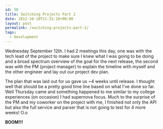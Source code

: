 ```yaml
---
id: 58
title: Switching Projects Part 2
date: 2012-10-10T21:31:10+00:00
layout: post
permalink: /switching-projects-part-2/
tags:
  - Development
---
```

Wednesday September 12th.  I had 2 meetings this day, one was with the tech lead of the project to make sure I knew what I was going to be doing and a broad spectrum overview of the goal for the next release, the second was with the PM (project manager) to explain the timeline with myself and the other engineer and lay out our project dev plan.

The plan that was laid out for us gave us ~4 weeks until release. I thought well that should be a pretty good time line based on what I've done so far. Well Thursday came and something happened to me similar to my college experiences (on occasion) I had supernova focus. Much to the surprise of the PM and my coworker on the project with me, I finished not only the API but also the full service and parser that is not going to test for 4 more weeks! O.o

**BOOM!!!**